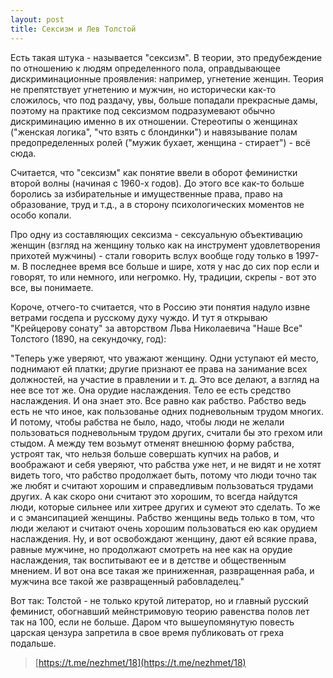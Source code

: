 ```yaml
---
layout: post
title: Сексизм и Лев Толстой
---
```


Есть такая штука - называется "сексизм". В теории, это предубеждение по отношению к людям определенного пола, оправдывающее дискриминационные проявления: например, угнетение женщин. Теория не препятствует угнетению и мужчин, но исторически как-то сложилось, что под раздачу, увы, больше попадали прекрасные дамы, поэтому на практике под сексизмом подразумевают обычно дискриминацию именно в их отношении. Стереотипы о женщинах ("женская логика", "что взять с блондинки") и навязывание полам предопределенных ролей ("мужик бухает, женщина - стирает") - всё сюда.

Считается, что "сексизм" как понятие ввели в оборот феминистки второй волны (начиная с 1960-х годов). До этого все как-то больше боролись за избирательные и имущественные права, право на образование, труд и т.д., а в сторону психологических моментов не особо копали.

Про одну из составляющих сексизма - сексуальную объективацию женщин (взгляд на женщину только как на инструмент удовлетворения прихотей мужчины) - стали говорить вслух вообще году только в 1997-м. В последнее время все больше и шире, хотя у нас до сих пор если и говорят, то или немного, или негромко. Ну, традиции, скрепы - вот это все, вы понимаете.

Короче, отчего-то считается, что в Россию эти понятия надуло извне ветрами госдепа и русскому духу чуждо. И тут я открываю "Крейцерову сонату" за авторством Льва Николаевича "Наше Все" Толстого (1890, на секундочку, год):

"Теперь уже уверяют, что уважают женщину. Одни уступают ей место, поднимают ей платки; другие признают ее права на занимание всех должностей, на участие в правлении и т. д. Это все делают, а взгляд на нее все тот же. Она орудие наслаждения. Тело ее есть средство наслаждения. И она знает это. Все равно как рабство. Рабство ведь есть не что иное, как пользованье одних подневольным трудом многих. И потому, чтобы рабства не было, надо, чтобы люди не желали пользоваться подневольным трудом других, считали бы это грехом или стыдом. А между тем возьмут отменят внешнюю форму рабства, устроят так, что нельзя больше совершать купчих на рабов, и воображают и себя уверяют, что рабства уже нет, и не видят и не хотят видеть того, что рабство продолжает быть, потому что люди точно так же любят и считают хорошим и справедливым пользоваться трудами других. А как скоро они считают это хорошим, то всегда найдутся люди, которые сильнее или хитрее других и сумеют это сделать. То же и с эмансипацией женщины. Рабство женщины ведь только в том, что люди желают и считают очень хорошим пользоваться ею как орудием наслаждения. Ну, и вот освобождают женщину, дают ей всякие права, равные мужчине, но продолжают смотреть на нее как на орудие наслаждения, так воспитывают ее и в детстве и общественным мнением. И вот она все такая же приниженная, развращенная раба, и мужчина все такой же развращенный рабовладелец."

Вот так: Толстой - не только крутой литератор, но и главный русский феминист, обогнавший мейнстримовую теорию равенства полов лет так на 100, если не больше. Даром что вышеупомянутую повесть царская цензура запретила в свое время публиковать от греха подальше.

> [https://t.me/nezhmet/18](https://t.me/nezhmet/18)
